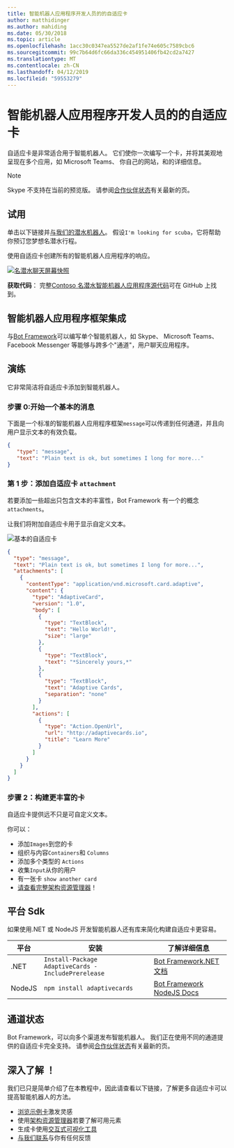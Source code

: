 ```yaml
---
title: 智能机器人应用程序开发人员的的自适应卡
author: matthidinger
ms.author: mahiding
ms.date: 05/30/2018
ms.topic: article
ms.openlocfilehash: 1acc30c0347ea5527de2af1fe74e605c7589cbc6
ms.sourcegitcommit: 99c7b64d6fc66da336c454951406fb42cd2a7427
ms.translationtype: MT
ms.contentlocale: zh-CN
ms.lasthandoff: 04/12/2019
ms.locfileid: "59553279"
---
```

# <a name="adaptive-cards-for-bot-developers"></a>智能机器人应用程序开发人员的的自适应卡

自适应卡是非常适合用于智能机器人。 它们使你一次编写一个卡，并将其美观地呈现在多个应用，如 Microsoft Teams、 你自己的网站，和的详细信息。

> [!NOTE]
> Skype 不支持在当前的预览版。 请参阅[合作伙伴状态](../resources/partners.md)有关最新的页。

## <a name="try-it-out"></a>试用

单击以下链接并[与我们的潜水机器人](http://contososcubademo.azurewebsites.net/)。 假设`I'm looking for scuba`，它将帮助你预订您梦想名潜水行程。  

使用自适应卡创建所有的智能机器人应用程序的响应。

[![名潜水聊天屏幕快照](media/bots/scuba-chat.png)](http://contososcubademo.azurewebsites.net/)

**获取代码**： 完整[Contoso 名潜水智能机器人应用程序源代码](https://github.com/matthidinger/ContosoScubaBot
)可在 GitHub 上找到。


## <a name="bot-framework-integration"></a>智能机器人应用程序框架集成

与[Bot Framework](https://dev.botframework.com/)可以编写单个智能机器人，如 Skype、 Microsoft Teams、 Facebook Messenger 等能够与跨多个"通道"，用户聊天应用程序。

## <a name="walkthrough"></a>演练

它非常简洁将自适应卡添加到智能机器人。

### <a name="step-0-start-with-a-basic-message"></a>步骤 0:开始一个基本的消息

下面是一个标准的智能机器人应用程序框架`message`可以传递到任何通道，并且向用户显示文本的有效负载。

```json
{
   "type": "message",
   "text": "Plain text is ok, but sometimes I long for more..."
}
```

### <a name="step-1-add-an-adaptive-card-attachment"></a>第 1 步：添加自适应卡 `attachment`

若要添加一些超出只包含文本的丰富性，Bot Framework 有一个的概念`attachments`。 

让我们将附加自适应卡用于显示自定义文本。

![基本的自适应卡](media/bots/hello-adaptivecards.png)

```json
{
  "type": "message",
  "text": "Plain text is ok, but sometimes I long for more...",
  "attachments": [
    {
      "contentType": "application/vnd.microsoft.card.adaptive",
      "content": {
        "type": "AdaptiveCard",
        "version": "1.0",
        "body": [
          {
            "type": "TextBlock",
            "text": "Hello World!",
            "size": "large"
          },
          {
            "type": "TextBlock",
            "text": "*Sincerely yours,*"
          },
          {
            "type": "TextBlock",
            "text": "Adaptive Cards",
            "separation": "none"
          }
        ],
        "actions": [
          {
            "type": "Action.OpenUrl",
            "url": "http://adaptivecards.io",
            "title": "Learn More"
          }
        ]
      }
    }
  ]
}
```

### <a name="step-2-build-even-richer-cards"></a>步骤 2：构建更丰富的卡 

自适应卡提供远不只是可自定义文本。 

你可以： 

* 添加`Images`到您的卡
* 组织与内容`Containers`和 `Columns`
* 添加多个类型的 `Actions`
* 收集`Input`从你的用户
* 有一张卡 `show another card`
* [请查看完整架构资源管理器](http://adaptivecards.io/explorer/)！ 

## <a name="platform-sdks"></a>平台 Sdk

如果使用.NET 或 NodeJS 开发智能机器人还有库来简化构建自适应卡更容易。

平台|安装|了解详细信息
--------|-------|----------
.NET | `Install-Package AdaptiveCards -IncludePrerelease` | [Bot Framework.NET 文档](https://docs.microsoft.com/en-us/bot-framework/dotnet/bot-builder-dotnet-add-rich-card-attachments)
NodeJS | `npm install adaptivecards` | [Bot Framework NodeJS Docs](https://docs.microsoft.com/en-us/bot-framework/nodejs/bot-builder-nodejs-send-rich-cards)


## <a name="channel-status"></a>通道状态

Bot Framework，可以向多个渠道发布智能机器人。 我们正在使用不同的通道提供的自适应卡完全支持。 请参阅[合作伙伴状态](../resources/partners.md)有关最新的页。


## <a name="dive-in"></a>深入了解 ！

我们已只是简单介绍了在本教程中，因此请查看以下链接，了解更多自适应卡可以提高智能机器人的方法。

* [浏览示例卡](http://adaptivecards.io/samples/)激发灵感
* 使用[架构资源管理器](http://adaptivecards.io/explorer)若要了解可用元素
* 生成卡使用[交互式可视化工具](http://adaptivecards.io/visualizer/index.html?hostApp=Skype)
* [与我们联系](http://adaptivecards.io/connect)与你有任何反馈

